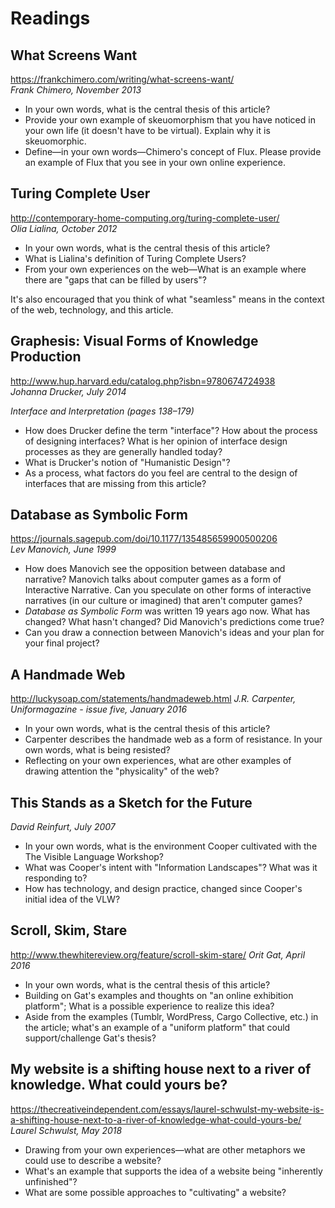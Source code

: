 # Readings

## What Screens Want

https://frankchimero.com/writing/what-screens-want/  
_Frank Chimero, November 2013_

- In your own words, what is the central thesis of this article?
- Provide your own example of skeuomorphism that you have noticed in your own life (it doesn't have to be virtual). Explain why it is skeuomorphic.
- Define—in your own words—Chimero's concept of Flux. Please provide an example of Flux that you see in your own online experience.

## Turing Complete User

http://contemporary-home-computing.org/turing-complete-user/  
_Olia Lialina, October 2012_

- In your own words, what is the central thesis of this article?
- What is Lialina's definition of Turing Complete Users?
- From your own experiences on the web—What is an example where there are "gaps that can be filled by users"?

It's also encouraged that you think of what "seamless" means in the context of the web, technology, and this article.

## Graphesis: Visual Forms of Knowledge Production

http://www.hup.harvard.edu/catalog.php?isbn=9780674724938  
_Johanna Drucker, July 2014_

_Interface and Interpretation (pages 138–179)_

- How does Drucker define the term "interface"? How about the process of designing interfaces? What is her opinion of interface design processes as they are generally handled today?
- What is Drucker's notion of "Humanistic Design"?
- As a process, what factors do you feel are central to the design of interfaces that are missing from this article?

## Database as Symbolic Form

https://journals.sagepub.com/doi/10.1177/135485659900500206  
_Lev Manovich, June 1999_

- How does Manovich see the opposition between database and narrative? Manovich talks about computer games as a form of Interactive Narrative. Can you speculate on other forms of interactive narratives (in our culture or imagined) that aren't computer games?
- _Database as Symbolic Form_ was written 19 years ago now. What has changed? What hasn't changed? Did Manovich's predictions come true?
- Can you draw a connection between Manovich's ideas and your plan for your final project?

## A Handmade Web

http://luckysoap.com/statements/handmadeweb.html 
_J.R. Carpenter, Uniformagazine - issue five, January 2016_

- In your own words, what is the central thesis of this article?
- Carpenter describes the handmade web as a form of resistance. In your own words, what is being resisted?
- Reflecting on your own experiences, what are other examples of drawing attention the "physicality" of the web?

## This Stands as a Sketch for the Future

_David Reinfurt, July 2007_

- In your own words, what is the environment Cooper cultivated with the The Visible Language Workshop?
- What was Cooper's intent with "Information Landscapes"? What was it responding to?
- How has technology, and design practice, changed since Cooper's initial idea of the VLW?

## Scroll, Skim, Stare
 
http://www.thewhitereview.org/feature/scroll-skim-stare/
_Orit Gat, April 2016_

- In your own words, what is the central thesis of this article?
- Building on Gat's examples and thoughts on "an online exhibition platform"; What is a possible experience to realize this idea?
- Aside from the examples (Tumblr, WordPress, Cargo Collective, etc.) in the article; what's an example of a "uniform platform" that could support/challenge Gat's thesis?

## My website is a shifting house next to a river of knowledge. What could yours be?
 
https://thecreativeindependent.com/essays/laurel-schwulst-my-website-is-a-shifting-house-next-to-a-river-of-knowledge-what-could-yours-be/
_Laurel Schwulst, May 2018_

- Drawing from your own experiences—what are other metaphors we could use to describe a website?
- What's an example that supports the idea of a website being "inherently unfinished"?
- What are some possible approaches to "cultivating" a website?
